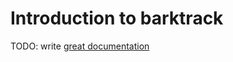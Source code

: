 # Introduction to barktrack

TODO: write [great documentation](http://jacobian.org/writing/great-documentation/what-to-write/)
